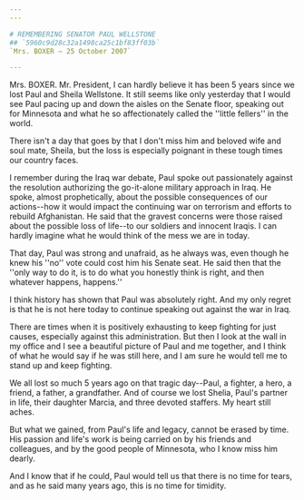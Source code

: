 ```yaml
---
---

# REMEMBERING SENATOR PAUL WELLSTONE
## `5960c9d28c32a1498ca25c1bf83ff03b`
`Mrs. BOXER — 25 October 2007`

---
```



Mrs. BOXER. Mr. President, I can hardly believe it has been 5 years 
since we lost Paul and Sheila Wellstone. It still seems like only 
yesterday that I would see Paul pacing up and down the aisles on the 
Senate floor, speaking out for Minnesota and what he so affectionately 
called the ''little fellers'' in the world.

There isn't a day that goes by that I don't miss him and beloved wife 
and soul mate, Sheila, but the loss is especially poignant in these 
tough times our country faces.

I remember during the Iraq war debate, Paul spoke out passionately 
against the resolution authorizing the go-it-alone military approach in 
Iraq. He spoke, almost prophetically, about the possible consequences 
of our actions--how it would impact the continuing war on terrorism and 
efforts to rebuild Afghanistan. He said that the gravest concerns were 
those raised about the possible loss of life--to our soldiers and 
innocent Iraqis. I can hardly imagine what he would think of the mess 
we are in today.

That day, Paul was strong and unafraid, as he always was, even though 
he knew his ''no'' vote could cost him his Senate seat. He said then 
that the ''only way to do it, is to do what you honestly think is 
right, and then whatever happens, happens.''

I think history has shown that Paul was absolutely right. And my only 
regret is that he is not here today to continue speaking out against 
the war in Iraq.

There are times when it is positively exhausting to keep fighting for 
just causes, especially against this administration. But then I look at 
the wall in my office and I see a beautiful picture of Paul and me 
together, and I think of what he would say if he was still here, and I 
am sure he would tell me to stand up and keep fighting.

We all lost so much 5 years ago on that tragic day--Paul, a fighter, 
a hero, a friend, a father, a grandfather. And of course we lost 
Shelia, Paul's partner in life, their daughter Marcia, and three 
devoted staffers. My heart still aches.

But what we gained, from Paul's life and legacy, cannot be erased by 
time. His passion and life's work is being carried on by his friends 
and colleagues, and by the good people of Minnesota, who I know miss 
him dearly.

And I know that if he could, Paul would tell us that there is no time 
for tears, and as he said many years ago, this is no time for timidity.